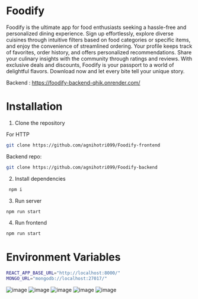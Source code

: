 # Foodify 
Foodify is the ultimate app for food enthusiasts seeking a hassle-free and personalized dining experience. Sign up effortlessly, explore diverse cuisines through intuitive filters based on food categories or specific items, and enjoy the convenience of streamlined ordering. Your profile keeps track of favorites, order history, and offers personalized recommendations. Share your culinary insights with the community through ratings and reviews. With exclusive deals and discounts, Foodify is your passport to a world of delightful flavors. Download now and let every bite tell your unique story.


Backend : 
https://foodify-backend-qhik.onrender.com/

# Installation

1. Clone the repository

For HTTP

```sh
git clone https://github.com/agnihotri099/Foodify-frontend
```

Backend repo:

```sh
git clone https://github.com/agnihotri099/Foodify-backend
```

2. Install dependencies

```sh
 npm i
```

3. Run server

```sh
npm run start
```

4. Run frontend

```sh
npm run start
```

# Environment Variables

```sh
REACT_APP_BASE_URL="http://localhost:8000/"
MONGO_URL="mongodb://localhost:27017/"
```

![image](https://github.com/agnihotri099/Foodify-frontend/assets/85986348/f8c061b7-ad9e-4d65-8659-a7ec32dc1357)
![image](https://github.com/agnihotri099/Foodify-frontend/assets/85986348/12c37eb1-25f3-4225-82c9-65166805c4b3)
![image](https://github.com/agnihotri099/Foodify-frontend/assets/85986348/859e7194-325e-401e-b7bd-8019381be516)
![image](https://github.com/agnihotri099/Foodify-frontend/assets/85986348/34b3671e-e716-44fe-9c02-54c985f8e787)
![image](https://github.com/agnihotri099/Foodify-frontend/assets/85986348/4ef0af05-52a7-48bb-9aa8-862b47c2f969)












